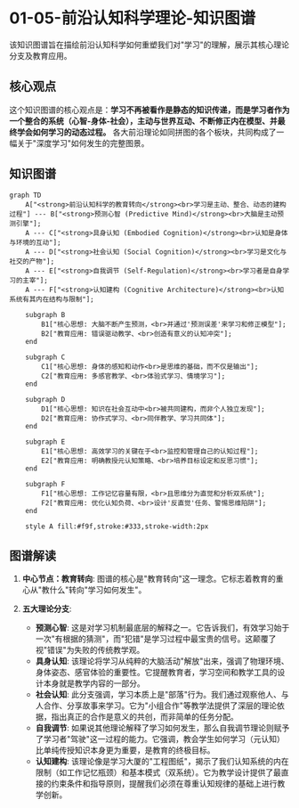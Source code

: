 # 01-05-前沿认知科学理论-知识图谱

该知识图谱旨在描绘前沿认知科学如何重塑我们对"学习"的理解，展示其核心理论分支及教育应用。

## 核心观点

这个知识图谱的核心观点是：**学习不再被看作是静态的知识传递，而是学习者作为一个整合的系统（心智-身体-社会），主动与世界互动、不断修正内在模型、并最终学会如何学习的动态过程。** 各大前沿理论如同拼图的各个板块，共同构成了一幅关于"深度学习"如何发生的完整图景。

## 知识图谱

```mermaid
graph TD
    A["<strong>前沿认知科学的教育转向</strong><br>学习是主动、整合、动态的建构过程"] --- B["<strong>预测心智 (Predictive Mind)</strong><br>大脑是主动预测引擎"];
    A --- C["<strong>具身认知 (Embodied Cognition)</strong><br>认知是身体与环境的互动"];
    A --- D["<strong>社会认知 (Social Cognition)</strong><br>学习是文化与社交的产物"];
    A --- E["<strong>自我调节 (Self-Regulation)</strong><br>学习者是自身学习的主宰"];
    A --- F["<strong>认知建构 (Cognitive Architecture)</strong><br>认知系统有其内在结构与限制"];

    subgraph B
        B1["核心思想: 大脑不断产生预测，<br>并通过'预测误差'来学习和修正模型"];
        B2["教育应用: 错误驱动教学、<br>创造有意义的认知冲突"];
    end

    subgraph C
        C1["核心思想: 身体的感知和动作<br>是思维的基础，而不仅是输出"];
        C2["教育应用: 多感官教学、<br>体验式学习、情境学习"];
    end
    
    subgraph D
        D1["核心思想: 知识在社会互动中<br>被共同建构，而非个人独立发现"];
        D2["教育应用: 协作式学习、<br>同伴教学、学习共同体"];
    end

    subgraph E
        E1["核心思想: 高效学习的关键在于<br>监控和管理自己的认知过程"];
        E2["教育应用: 明确教授元认知策略、<br>培养目标设定和反思习惯"];
    end

    subgraph F
        F1["核心思想: 工作记忆容量有限，<br>且思维分为直觉和分析双系统"];
        F2["教育应用: 优化认知负荷、<br>设计'反直觉'任务、警惕思维陷阱"];
    end

    style A fill:#f9f,stroke:#333,stroke-width:2px
```

## 图谱解读

1.  **中心节点：教育转向**: 图谱的核心是"教育转向"这一理念。它标志着教育的重心从"教什么"转向"学习如何发生"。

2.  **五大理论分支**:
    - **预测心智**: 这是对学习机制最底层的解释之一。它告诉我们，有效学习始于一次"有根据的猜测"，而"犯错"是学习过程中最宝贵的信号。这颠覆了视"错误"为失败的传统教学观。
    - **具身认知**: 该理论将学习从纯粹的大脑活动"解放"出来，强调了物理环境、身体姿态、感官体验的重要性。它提醒教育者，学习空间和教学工具的设计本身就是教学内容的一部分。
    - **社会认知**: 此分支强调，学习本质上是"部落"行为。我们通过观察他人、与人合作、分享故事来学习。它为"小组合作"等教学法提供了深层的理论依据，指出真正的合作是意义的共创，而非简单的任务分配。
    - **自我调节**: 如果说其他理论解释了学习如何发生，那么自我调节理论则赋予了学习者"驾驶"这一过程的能力。它强调，教会学生如何学习（元认知）比单纯传授知识本身更为重要，是教育的终极目标。
    - **认知建构**: 该理论像是学习大厦的"工程图纸"，揭示了我们认知系统的内在限制（如工作记忆瓶颈）和基本模式（双系统）。它为教学设计提供了最直接的约束条件和指导原则，提醒我们必须在尊重认知规律的基础上进行教学创新。
